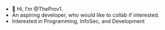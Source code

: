 - 👋 Hi, I’m @TheProv1.
- An aspiring developer, who would like to collab if interested.
- Interested in Programming, InfoSec, and Development

<!---
TheProv1/TheProv1 is a ✨ special ✨ repository because its `README.md` (this file) appears on your GitHub profile.
You can click the Preview link to take a look at your changes.
--->

